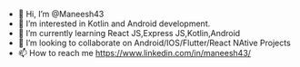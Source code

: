 - 👋 Hi, I’m @Maneesh43
- 👀 I’m interested in Kotlin and Android development.
- 🌱 I’m currently learning React JS,Express JS,Kotlin,Android
- 💞️ I’m looking to collaborate on Android/IOS/Flutter/React NAtive Projects
- 📫 How to reach me 
https://www.linkedin.com/in/maneesh43/
<!---
Maneesh43/Maneesh43 is a ✨ special ✨ repository because its `README.md` (this file) appears on your GitHub profile.
You can click the Preview link to take a look at your changes.
--->
